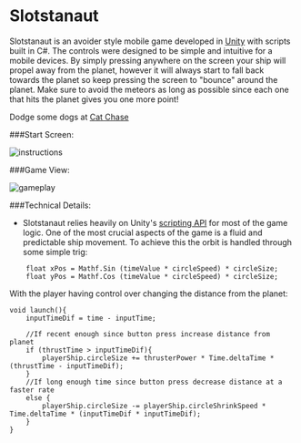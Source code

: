 # Slotstanaut

Slotstanaut is an avoider style mobile game developed in [Unity](https://unity3d.com/unity) with scripts built in C#. The controls were designed to be simple and intuitive for a mobile devices. By simply pressing anywhere on the screen your ship will propel away from the planet, however it will always start to fall back towards the planet so keep pressing the screen to "bounce" around the planet. Make sure to avoid the meteors as long as possible since each one that hits the planet gives you one more point!

Dodge some dogs at [Cat Chase](http://www.drodriguez.io/cat_chase/)

###Start Screen:

![instructions]

###Game View:

![gameplay]


###Technical Details:
* Slotstanaut relies heavily on Unity's [scripting API](http://docs.unity3d.com/ScriptReference/) for most of the game logic. One of the most crucial aspects of the game is a fluid and predictable ship movement. To achieve this the orbit is handled through some simple trig:

```
	float xPos = Mathf.Sin (timeValue * circleSpeed) * circleSize;
	float yPos = Mathf.Cos (timeValue * circleSpeed) * circleSize;
```
With the player having control over changing the distance from the planet:
```
void launch(){
	inputTimeDif = time - inputTime;

	//If recent enough since button press increase distance from planet
	if (thrustTime > inputTimeDif){
		playerShip.circleSize += thrusterPower * Time.deltaTime *(thrustTime - inputTimeDif);
	}
	//If long enough time since button press decrease distance at a faster rate
	else {
		playerShip.circleSize -= playerShip.circleShrinkSpeed * Time.deltaTime * (inputTimeDif * inputTimeDif);
	}
}
```

[instructions]: ./img/home-page.png
[gameplay]: ./img/game-play.png
